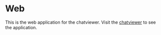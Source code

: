 <!--
 Copyright (c) 2022 Sri Lakshmi Kanthan P
 
 This software is released under the MIT License.
 https://opensource.org/licenses/MIT
-->

# Web

This is the web application for the chatviewer. Visit the [chatviewer](https://chatviewer.netlify.app) to see the application.

